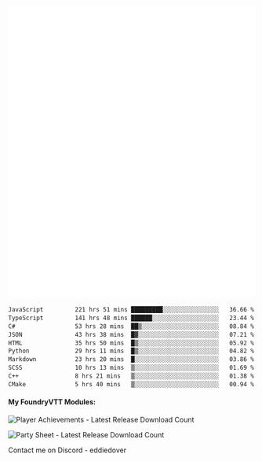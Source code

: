 
![](https://raw.githubusercontent.com/eddiedover/ghstats/master/generated/overview.svg)
![](https://raw.githubusercontent.com/eddiedover/ghstats/master/generated/languages.svg)

<!--START_SECTION:waka-->

```txt
JavaScript         221 hrs 51 mins █████████░░░░░░░░░░░░░░░░   36.66 %
TypeScript         141 hrs 48 mins ██████░░░░░░░░░░░░░░░░░░░   23.44 %
C#                 53 hrs 28 mins  ██▒░░░░░░░░░░░░░░░░░░░░░░   08.84 %
JSON               43 hrs 38 mins  █▓░░░░░░░░░░░░░░░░░░░░░░░   07.21 %
HTML               35 hrs 50 mins  █▒░░░░░░░░░░░░░░░░░░░░░░░   05.92 %
Python             29 hrs 11 mins  █▒░░░░░░░░░░░░░░░░░░░░░░░   04.82 %
Markdown           23 hrs 20 mins  █░░░░░░░░░░░░░░░░░░░░░░░░   03.86 %
SCSS               10 hrs 13 mins  ▒░░░░░░░░░░░░░░░░░░░░░░░░   01.69 %
C++                8 hrs 21 mins   ▒░░░░░░░░░░░░░░░░░░░░░░░░   01.38 %
CMake              5 hrs 40 mins   ▒░░░░░░░░░░░░░░░░░░░░░░░░   00.94 %
```

<!--END_SECTION:waka-->

#### My FoundryVTT Modules:

  ![Player Achievements - Latest Release Download Count](https://img.shields.io/badge/dynamic/json?label=Player%20Achievements%20-%20Downloads@latest&query=assets%5B1%5D.download_count&url=https%3A%2F%2Fapi.github.com%2Frepos%2FEddieDover%2Ffvtt-player-achievements%2Freleases%2Flatest)

  ![Party Sheet - Latest Release Download Count](https://img.shields.io/badge/dynamic/json?label=Party%20Sheet%20-%20Downloads@latest&query=assets%5B1%5D.download_count&url=https%3A%2F%2Fapi.github.com%2Frepos%2FEddieDover%2Ffvtt-party-sheet%2Freleases%2Flatest)

<a rel="me" href="https://techhub.social/@EddieDover"></a>

Contact me on Discord - eddiedover
